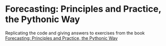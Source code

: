 # Forecasting: Principles and Practice, the Pythonic Way

Replicating the code and giving answers to exercises from the book [Forecasting: Principles and Practice, the Pythonic Way](https://otexts.com/fpppy/)